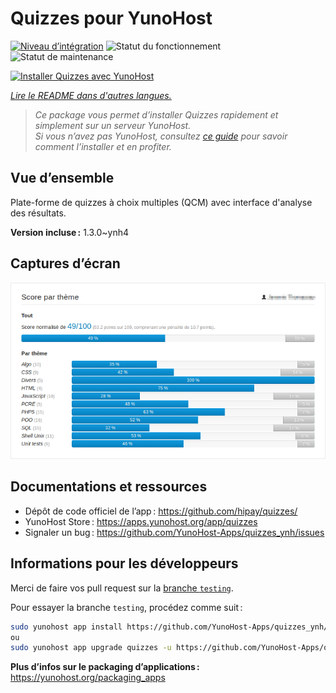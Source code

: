<!--
Nota bene : ce README est automatiquement généré par <https://github.com/YunoHost/apps/tree/master/tools/readme_generator>
Il NE doit PAS être modifié à la main.
-->

# Quizzes pour YunoHost

[![Niveau d’intégration](https://dash.yunohost.org/integration/quizzes.svg)](https://ci-apps.yunohost.org/ci/apps/quizzes/) ![Statut du fonctionnement](https://ci-apps.yunohost.org/ci/badges/quizzes.status.svg) ![Statut de maintenance](https://ci-apps.yunohost.org/ci/badges/quizzes.maintain.svg)

[![Installer Quizzes avec YunoHost](https://install-app.yunohost.org/install-with-yunohost.svg)](https://install-app.yunohost.org/?app=quizzes)

*[Lire le README dans d'autres langues.](./ALL_README.md)*

> *Ce package vous permet d’installer Quizzes rapidement et simplement sur un serveur YunoHost.*  
> *Si vous n’avez pas YunoHost, consultez [ce guide](https://yunohost.org/install) pour savoir comment l’installer et en profiter.*

## Vue d’ensemble

Plate-forme de quizzes à choix multiples (QCM) avec interface d'analyse des résultats.


**Version incluse :** 1.3.0~ynh4

## Captures d’écran

![Capture d’écran de Quizzes](./doc/screenshots/score_par_theme.png)

## Documentations et ressources

- Dépôt de code officiel de l’app : <https://github.com/hipay/quizzes/>
- YunoHost Store : <https://apps.yunohost.org/app/quizzes>
- Signaler un bug : <https://github.com/YunoHost-Apps/quizzes_ynh/issues>

## Informations pour les développeurs

Merci de faire vos pull request sur la [branche `testing`](https://github.com/YunoHost-Apps/quizzes_ynh/tree/testing).

Pour essayer la branche `testing`, procédez comme suit :

```bash
sudo yunohost app install https://github.com/YunoHost-Apps/quizzes_ynh/tree/testing --debug
ou
sudo yunohost app upgrade quizzes -u https://github.com/YunoHost-Apps/quizzes_ynh/tree/testing --debug
```

**Plus d’infos sur le packaging d’applications :** <https://yunohost.org/packaging_apps>
